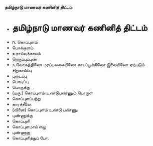 **தமிழ்நாடு மாணவர் கணினித் திட்டம்**
- # தமிழ்நாடு மாணவர் கணினித் திட்டம்
- n. கொப்புளம்
- பொக்குளம்
- உராய்வுக்காயம்
- நெருப்புப்புண்
- உலோகத்திலோ மரப்பலகையிலோ சாயப்பூச்சிலோ இலையிலோ ஏற்படும் சிறுகாய்ப்பு
- புடைப்பு
- பொடிப்பு
- பொருக்கு
- (மரு.) கொப்புளம் உண்டுபண்ணும் பொருள்
- கொப்புளப்பற்று
- காரச்சீலை
- (வினை) கொப்புளம் உண்டு பண்ணு
- புண்ணுக்கு
- கொப்புளி
- கொப்புளமாய் எழு
- புண்ணாகு
- கொப்புளித்துப் போ.

